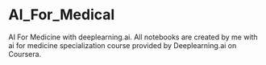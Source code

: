 # AI_For_Medical
AI For Medicine with deeplearning.ai. All notebooks are created by me with ai for medicine specialization course provided by Deeplearning.ai on Coursera.
